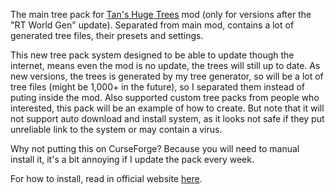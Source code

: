 The main tree pack for [Tan's Huge Trees](https://legacy.curseforge.com/minecraft/mc-mods/tan-huge-trees) mod (only for versions after the "RT World Gen" update). Separated from main mod, contains a lot of generated tree files, their presets and settings.

This new tree pack system designed to be able to update though the internet, means even the mod is no update, the trees will still up to date. As new versions, the trees is generated by my tree generator, so will be a lot of tree files (might be 1,000+ in the future), so I separated them instead of puting inside the mod. Also supported custom tree packs from people who interested, this pack will be an example of how to create. But note that it will not support auto download and install system, as it looks not safe if they put unreliable link to the system or may contain a virus.

Why not putting this on CurseForge? Because you will need to manual install it, it's a bit annoying if I update the pack every week.

For how to install, read in official website [here](https://sites.google.com/view/tannyjung/minecraft-projects/tans-huge-trees/installation).
